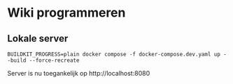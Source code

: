 # Wiki programmeren

## Lokale server
```
BUILDKIT_PROGRESS=plain docker compose -f docker-compose.dev.yaml up --build --force-recreate
```

Server is nu toegankelijk op http://localhost:8080

